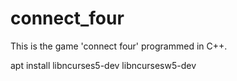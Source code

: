 # connect_four
This is the game 'connect four' programmed in C++.

apt install libncurses5-dev libncursesw5-dev
